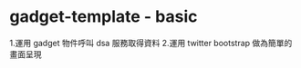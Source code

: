 gadget-template - basic
=======================

1.運用 gadget 物件呼叫 dsa 服務取得資料
2.運用 twitter bootstrap 做為簡單的畫面呈現